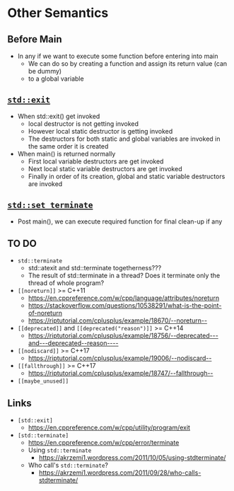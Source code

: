 # Other Semantics

## Before Main

- In any if we want to execute some function before entering into main
  - We can do so by creating a function and assign its return value (can be dummy)
  - to a global variable

## [`std::exit`](std_exit.cpp)

- When std::exit() get invoked
  - local destructor is not getting invoked
  - However local static destructor is getting invoked
  - The destructors for both static and global variables are invoked in the same order it is created
- When main() is returned normally
  - First local variable destructors are get invoked
  - Next local static variable destructors are get invoked
  - Finally in order of its creation, global and static variable destructors are invoked

## [`std::set_terminate`](run_after_main.cpp)

- Post main(), we can execute required function for final clean-up if any

## TO DO

- `std::terminate`
  - std::atexit and std::terminate togetherness???
  - The result of std::terminate in a thread? Does it terminate only the thread of whole program?
- `[[noreturn]]` >= C++11
  - <https://en.cppreference.com/w/cpp/language/attributes/noreturn>
  - <https://stackoverflow.com/questions/10538291/what-is-the-point-of-noreturn>
  - <https://riptutorial.com/cplusplus/example/18670/--noreturn-->
- `[[deprecated]]` and `[[deprecated("reason")]]` >= C++14
  - <https://riptutorial.com/cplusplus/example/18756/--deprecated---and---deprecated--reason---->
- `[[nodiscard]]` >= C++17
  - <https://riptutorial.com/cplusplus/example/19006/--nodiscard-->
- `[[fallthrough]]` >= C++17
  - <https://riptutorial.com/cplusplus/example/18747/--fallthrough-->
- `[[maybe_unused]]`

## Links

- `[std::exit]`
  - <https://en.cppreference.com/w/cpp/utility/program/exit>
- `[std::terminate]`
  - <https://en.cppreference.com/w/cpp/error/terminate>
  - Using `std::terminate`
    - <https://akrzemi1.wordpress.com/2011/10/05/using-stdterminate/>
  - Who call's `std::terminate`?
    - <https://akrzemi1.wordpress.com/2011/09/28/who-calls-stdterminate/>
